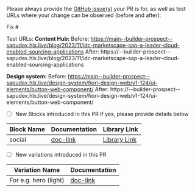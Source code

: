 Please always provide the [GitHub issue(s)](../issues) your PR is for, as well as test URLs where your change can be observed (before and after):

Fix #<gh-issue-id>

Test URLs:
**Content Hub:**
Before: https://main--builder-prospect--sapudex.hlx.live/blog/2023/11/idc-marketscape-sap-a-leader-cloud-enabled-sourcing-applications
After: https://<branch>--builder-prospect--sapudex.hlx.live/blog/2023/11/idc-marketscape-sap-a-leader-cloud-enabled-sourcing-applications

**Design system:**
Before: https://main--builder-prospect--sapudex.hlx.live/design-system/fiori-design-web/v1-124/ui-elements/button-web-component/
After: https://<branch>--builder-prospect--sapudex.hlx.live/design-system/fiori-design-web/v1-124/ui-elements/button-web-component/


- [ ] New Blocks introduced in this PR
      If yes, please provide details below

Block Name    | Documentation | Library Link
------------- | -------------|----------------
social | [doc-link](https://sap.sharepoint.com/sites/207899/_layouts/15/doc.aspx?sourcedoc={5c2d8d7b-f6d5-4356-b71c-3730ad5886db}&action=edit) | [Library Link](https://social--builder-prospect--sapudex.hlx.page/tools/sidekick/library.html?plugin=blocks&path=/tools/sidekick/blocks/social&index=1)


- [ ] New variations introduced in this PR

Variation Name    | Documentation
------------- | -------------
 For e.g. hero (light)  | [doc-link](https://sap.sharepoint.com/:w:/r/sites/207899/_layouts/15/Doc.aspx?sourcedoc=%7B0B62F23A-5C8F-4C2D-BA2E-C444D3631B51%7D&file=hero.docx&action=default&mobileredirect=true)
